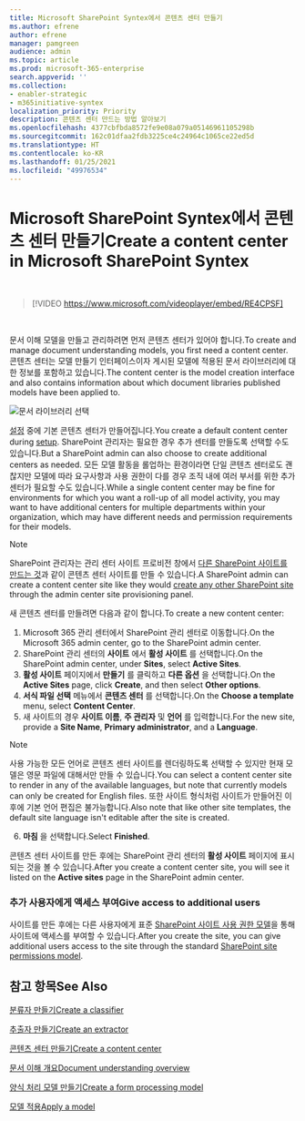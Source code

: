 ```yaml
---
title: Microsoft SharePoint Syntex에서 콘텐츠 센터 만들기
ms.author: efrene
author: efrene
manager: pamgreen
audience: admin
ms.topic: article
ms.prod: microsoft-365-enterprise
search.appverid: ''
ms.collection:
- enabler-strategic
- m365initiative-syntex
localization_priority: Priority
description: 콘텐츠 센터 만드는 방법 알아보기
ms.openlocfilehash: 4377cbfbda8572fe9e08a079a05146961105298b
ms.sourcegitcommit: 162c01dfaa2fdb3225ce4c24964c1065ce22ed5d
ms.translationtype: HT
ms.contentlocale: ko-KR
ms.lasthandoff: 01/25/2021
ms.locfileid: "49976534"
---
```

# <a name="create-a-content-center-in-microsoft-sharepoint-syntex"></a><span data-ttu-id="59c91-103">Microsoft SharePoint Syntex에서 콘텐츠 센터 만들기</span><span class="sxs-lookup"><span data-stu-id="59c91-103">Create a content center in Microsoft SharePoint Syntex</span></span>


</br>

> [!VIDEO https://www.microsoft.com/videoplayer/embed/RE4CPSF]

</br>

<span data-ttu-id="59c91-104">문서 이해 모델을 만들고 관리하려면 먼저 콘텐츠 센터가 있어야 합니다.</span><span class="sxs-lookup"><span data-stu-id="59c91-104">To create and manage document understanding models, you first need a content center.</span></span> <span data-ttu-id="59c91-105">콘텐츠 센터는 모델 만들기 인터페이스이자 게시된 모델에 적용된 문서 라이브러리에 대한 정보를 포함하고 있습니다.</span><span class="sxs-lookup"><span data-stu-id="59c91-105">The content center is the model creation interface and also contains information about which document libraries published models have been applied to.</span></span></br>

   ![문서 라이브러리 선택](../media/content-understanding/content-center-page.png)</br>

<span data-ttu-id="59c91-107">[설정](set-up-content-understanding.md) 중에 기본 콘텐츠 센터가 만들어집니다.</span><span class="sxs-lookup"><span data-stu-id="59c91-107">You create a default content center during [setup](set-up-content-understanding.md).</span></span> <span data-ttu-id="59c91-108">SharePoint 관리자는 필요한 경우 추가 센터를 만들도록 선택할 수도 있습니다.</span><span class="sxs-lookup"><span data-stu-id="59c91-108">But a SharePoint admin can also choose to create additional centers as needed.</span></span> <span data-ttu-id="59c91-109">모든 모델 활동을 롤업하는 환경이라면 단일 콘텐츠 센터로도 괜찮지만 모델에 따라 요구사항과 사용 권한이 다를 경우 조직 내에 여러 부서를 위한 추가 센터가 필요할 수도 있습니다.</span><span class="sxs-lookup"><span data-stu-id="59c91-109">While a single content center may be fine for environments for which you want a roll-up of all model activity, you may want to have additional centers for multiple departments within your organization, which may have different needs and permission requirements for their models.</span></span>

> [!NOTE]
> <span data-ttu-id="59c91-110">SharePoint 관리자는 관리 센터 사이트 프로비전 창에서 [다른 SharePoint 사이트를 만드는 것](https://docs.microsoft.com/sharepoint/create-site-collection)과 같이 콘텐츠 센터 사이트를 만들 수 있습니다.</span><span class="sxs-lookup"><span data-stu-id="59c91-110">A SharePoint admin can create a content center site like they would [create any other SharePoint site](https://docs.microsoft.com/sharepoint/create-site-collection) through the admin center site provisioning panel.</span></span>

<span data-ttu-id="59c91-111">새 콘텐츠 센터를 만들려면 다음과 같이 합니다.</span><span class="sxs-lookup"><span data-stu-id="59c91-111">To create a new content center:</span></span>

1. <span data-ttu-id="59c91-112">Microsoft 365 관리 센터에서 SharePoint 관리 센터로 이동합니다.</span><span class="sxs-lookup"><span data-stu-id="59c91-112">On the Microsoft 365 admin center, go to the SharePoint admin center.</span></span>
2. <span data-ttu-id="59c91-113">SharePoint 관리 센터의 **사이트** 에서 **활성 사이트** 를 선택합니다.</span><span class="sxs-lookup"><span data-stu-id="59c91-113">On the SharePoint admin center, under **Sites**, select **Active Sites**.</span></span>
3. <span data-ttu-id="59c91-114">**활성 사이트** 페이지에서 **만들기** 를 클릭하고 **다른 옵션** 을 선택합니다.</span><span class="sxs-lookup"><span data-stu-id="59c91-114">On the **Active Sites** page, click **Create**, and then select **Other options**.</span></span>
4. <span data-ttu-id="59c91-115">**서식 파일 선택** 메뉴에서 **콘텐츠 센터** 를 선택합니다.</span><span class="sxs-lookup"><span data-stu-id="59c91-115">On the **Choose a template** menu, select **Content Center**.</span></span>
5. <span data-ttu-id="59c91-116">새 사이트의 경우 **사이트 이름**, **주 관리자** 및 **언어** 를 입력합니다.</span><span class="sxs-lookup"><span data-stu-id="59c91-116">For the new site, provide a **Site Name**, **Primary administrator**, and a **Language**.</span></span></br>

> [!NOTE] 
> <span data-ttu-id="59c91-117">사용 가능한 모든 언어로 콘텐츠 센터 사이트를 렌더링하도록 선택할 수 있지만 현재 모델은 영문 파일에 대해서만 만들 수 있습니다.</span><span class="sxs-lookup"><span data-stu-id="59c91-117">You can select a content center site to render in any of the available languages, but note that currently models can only be created for English files.</span></span> <span data-ttu-id="59c91-118">또한 사이트 형식처럼 사이트가 만들어진 이후에 기본 언어 편집은 불가능합니다.</span><span class="sxs-lookup"><span data-stu-id="59c91-118">Also note that like other site templates, the default site language isn't editable after the site is created.</span></span></br>

6. <span data-ttu-id="59c91-119">**마침** 을 선택합니다.</span><span class="sxs-lookup"><span data-stu-id="59c91-119">Select **Finished**.</span></span>
 
<span data-ttu-id="59c91-120">콘텐츠 센터 사이트를 만든 후에는 SharePoint 관리 센터의 **활성 사이트** 페이지에 표시되는 것을 볼 수 있습니다.</span><span class="sxs-lookup"><span data-stu-id="59c91-120">After you create a content center site, you will see it listed on the **Active sites** page in the SharePoint admin center.</span></span> 

### <a name="give-access-to-additional-users"></a><span data-ttu-id="59c91-121">추가 사용자에게 액세스 부여</span><span class="sxs-lookup"><span data-stu-id="59c91-121">Give access to additional users</span></span>
 
<span data-ttu-id="59c91-122">사이트를 만든 후에는 다른 사용자에게 표준 [SharePoint 사이트 사용 권한 모델](https://docs.microsoft.com/sharepoint/modern-experience-sharing-permissions)을 통해 사이트에 액세스를 부여할 수 있습니다.</span><span class="sxs-lookup"><span data-stu-id="59c91-122">After you create the site, you can give additional users access to the site through the standard [SharePoint site permissions model](https://docs.microsoft.com/sharepoint/modern-experience-sharing-permissions).</span></span>

## <a name="see-also"></a><span data-ttu-id="59c91-123">참고 항목</span><span class="sxs-lookup"><span data-stu-id="59c91-123">See Also</span></span>
[<span data-ttu-id="59c91-124">분류자 만들기</span><span class="sxs-lookup"><span data-stu-id="59c91-124">Create a classifier</span></span>](create-a-classifier.md)

[<span data-ttu-id="59c91-125">추출자 만들기</span><span class="sxs-lookup"><span data-stu-id="59c91-125">Create an extractor</span></span>](create-an-extractor.md)

[<span data-ttu-id="59c91-126">콘텐츠 센터 만들기</span><span class="sxs-lookup"><span data-stu-id="59c91-126">Create a content center</span></span>](create-a-content-center.md)

[<span data-ttu-id="59c91-127">문서 이해 개요</span><span class="sxs-lookup"><span data-stu-id="59c91-127">Document understanding overview</span></span>](document-understanding-overview.md)

[<span data-ttu-id="59c91-128">양식 처리 모델 만들기</span><span class="sxs-lookup"><span data-stu-id="59c91-128">Create a form processing model</span></span>](create-a-form-processing-model.md)

[<span data-ttu-id="59c91-129">모델 적용</span><span class="sxs-lookup"><span data-stu-id="59c91-129">Apply a model</span></span>](apply-a-model.md)    
